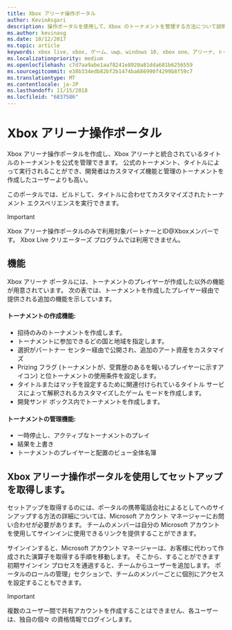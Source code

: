 ```yaml
---
title: Xbox アリーナ操作ポータル
author: KevinAsgari
description: 操作ポータルを使用して、Xbox のトーナメントを管理する方法について説明します。
ms.author: kevinasg
ms.date: 10/12/2017
ms.topic: article
keywords: xbox live, xbox, ゲーム、uwp、windows 10, xbox one、アリーナ、トーナメント, 操作, ポータル
ms.localizationpriority: medium
ms.openlocfilehash: c7d7aa9abe1aa78241e8920a81dda681b6256559
ms.sourcegitcommit: e38b334edb82bf2b1474ba686990f4299b8f59c7
ms.translationtype: MT
ms.contentlocale: ja-JP
ms.lasthandoff: 11/15/2018
ms.locfileid: "6837586"
---
```

# <a name="xbox-arena-operations-portal"></a>Xbox アリーナ操作ポータル



Xbox アリーナ操作ポータルを作成し、Xbox アリーナと統合されているタイトルのトーナメントを公式を管理できます。 公式のトーナメント、タイトルによって実行されることができ、開発者はカスタマイズ機能と管理のトーナメントを作成したユーザーよりも高い。

このポータルでは、ビルドして、タイトルに合わせてカスタマイズされたトーナメント エクスペリエンスを実行できます。

> [!IMPORTANT]  
> Xbox アリーナ操作ポータルのみで利用対象パートナーとID@Xboxメンバーです。 Xbox Live クリエーターズ プログラムでは利用できません。

## <a name="features"></a>機能

Xbox アリーナ ポータルには、トーナメントのプレイヤーが作成した以外の機能が用意されています。 次の表では、トーナメントを作成したプレイヤー経由で提供される追加の機能を示しています。

#### <a name="tournament-creation-features"></a>トーナメントの作成機能:

* 招待のみのトーナメントを作成します。
* トーナメントに参加できるどの国と地域を指定します。
* 選択がパートナー センター経由で公開され、追加のアート資産をカスタマイズ
* Prizing フラグ (トーナメントが、受賞歴のあるを報いるプレイヤーに示すアイコン) と位トーナメントの使用条件を設定します。
* タイトルまたはマッチを設定するために関連付けられているタイトル サービスによって解釈されるカスタマイズしたゲーム モードを作成します。
* 開発サンド ボックス内でトーナメントを作成します。

#### <a name="tournament-management-features"></a>トーナメントの管理機能:

* 一時停止し、アクティブなトーナメントのプレイ
* 結果を上書き
* トーナメントのプレイヤーと配置のビュー全体名簿

## <a name="get-setup-with-the-xbox-arena-operations-portal"></a>Xbox アリーナ操作ポータルを使用してセットアップを取得します。

セットアップを取得するのには、ポータルの携帯電話会社によるとしてへのサインアップする方法の詳細については、Microsoft アカウント マネージャーにお問い合わせが必要があります。 チームのメンバーは自分の Microsoft アカウントを使用してサインインに使用できるリンクを提供することができます。

サインインすると、Microsoft アカウント マネージャーは、お客様に代わって作成された演算子を取得する手順を移動します。 そこから、することができます初期サインイン プロセスを通過すると、チームからユーザーを追加します。 ポータルのロールの管理」セクションで、チームのメンバーごとに個別にアクセスを設定することもできます。

> [!IMPORTANT]  
> 複数のユーザー間で共有アカウントを作成することはできません、各ユーザーは、独自の個々 の資格情報でログインします。
